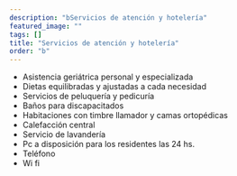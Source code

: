 ```yaml
---
description: "bServicios de atención y hotelería"
featured_image: ""
tags: []
title: "Servicios de atención y hotelería"
order: "b"
---
```


-   Asistencia geriátrica personal y especializada
-   Dietas equilibradas y ajustadas a cada necesidad
-   Servicios de peluquería y pedicuría
-   Baños para discapacitados
-   Habitaciones con timbre llamador y camas ortopédicas
-   Calefacción central
-   Servicio de lavandería
-   Pc a disposición para los residentes las 24 hs.
-   Teléfono
-   Wi fi
